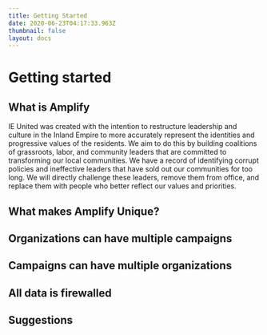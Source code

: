 ```yaml
---
title: Getting Started
date: 2020-06-23T04:17:33.963Z
thumbnail: false
layout: docs
---
```

# Getting started

## What is Amplify

IE United was created with the intention to restructure leadership and culture in the Inland Empire to more accurately represent the identities and progressive values of the residents. We aim to do this by building coalitions of grassroots, labor, and community leaders that are committed to transforming our local communities. We have a record of identifying corrupt policies and ineffective leaders that have sold out our communities for too long. We will directly challenge these leaders, remove them from office, and replace them with people who better reflect our values and priorities.

## What makes Amplify Unique?

## Organizations can have multiple campaigns

## Campaigns can have multiple organizations

## All data is firewalled

## Suggestions